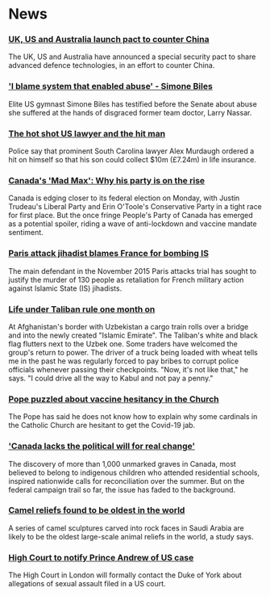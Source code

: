 # News
### [UK, US and Australia launch pact to counter China](https://www.bbc.com/news/world-58564837)
The UK, US and Australia have announced a special security pact to share advanced defence technologies, in an effort to counter China.
### ['I blame system that enabled abuse' - Simone Biles](https://www.bbc.com/news/world-us-canada-58573887)
Elite US gymnast Simone Biles has testified before the Senate about abuse she suffered at the hands of disgraced former team doctor, Larry Nassar. 
### [The hot shot US lawyer and the hit man](https://www.bbc.com/news/world-us-canada-58577936)
Police say that prominent South Carolina lawyer Alex Murdaugh ordered a hit on himself so that his son could collect $10m (£7.24m) in life insurance. 
### [Canada's 'Mad Max': Why his party is on the rise](https://www.bbc.com/news/world-us-canada-58573878)
Canada is edging closer to its federal election on Monday, with Justin Trudeau's Liberal Party and Erin O'Toole's Conservative Party in a tight race for first place. But the once fringe People's Party of Canada has emerged as a potential spoiler, riding a wave of anti-lockdown and vaccine mandate sentiment.
### [Paris attack jihadist blames France for bombing IS](https://www.bbc.com/news/world-europe-58568278)
The main defendant in the November 2015 Paris attacks trial has sought to justify the murder of 130 people as retaliation for French military action against Islamic State (IS) jihadists.
### [Life under Taliban rule one month on](https://www.bbc.com/news/world-asia-58550640)
At Afghanistan's border with Uzbekistan a cargo train rolls over a bridge and into the newly created "Islamic Emirate". The Taliban's white and black flag flutters next to the Uzbek one. Some traders have welcomed the group's return to power. The driver of a truck being loaded with wheat tells me in the past he was regularly forced to pay bribes to corrupt police officials whenever passing their checkpoints. "Now, it's not like that," he says. "I could drive all the way to Kabul and not pay a penny." 
### [Pope puzzled about vaccine hesitancy in the Church](https://www.bbc.com/news/world-europe-58573892)
The Pope has said he does not know how to explain why some cardinals in the Catholic Church are hesitant to get the Covid-19 jab.
### ['Canada lacks the political will for real change'](https://www.bbc.com/news/world-us-canada-58541324)
The discovery of more than 1,000 unmarked graves in Canada, most believed to belong to indigenous children who attended residential schools, inspired nationwide calls for reconciliation over the summer. But on the federal campaign trail so far, the issue has faded to the background. 
### [Camel reliefs found to be oldest in the world](https://www.bbc.com/news/world-middle-east-58570259)
A series of camel sculptures carved into rock faces in Saudi Arabia are likely to be the oldest large-scale animal reliefs in the world, a study says. 
### [High Court to notify Prince Andrew of US case](https://www.bbc.com/news/uk-58574350)
The High Court in London will formally contact the Duke of York about allegations of sexual assault filed in a US court.
